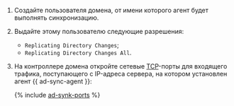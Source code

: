 1. Создайте пользователя домена, от имени которого агент будет выполнять синхронизацию.
1. Выдайте этому пользователю следующие разрешения:

    * `Replicating Directory Changes`;
    * `Replicating Directory Changes All`.
1. На контроллере домена откройте сетевые [TCP](https://ru.wikipedia.org/wiki/TCP)-порты для входящего трафика, поступающего с IP-адреса сервера, на котором установлен агент {{ ad-sync-agent }}:

    {% include [ad-synk-ports](./ad-synk-ports.md) %}
